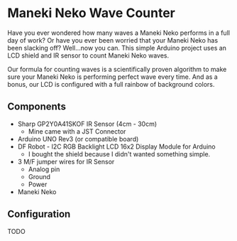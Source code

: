# Maneki Neko Wave Counter

Have you ever wondered how many waves a Maneki Neko performs in a full day of work? Or have you ever been worried that your Maneki Neko has been slacking off? Well...now you can. This simple Arduino project uses an LCD shield and IR sensor to count Maneki Neko waves. 

Our formula for counting waves is a scientifically proven algorithm to make sure your Maneki Neko is performing perfect wave every time. And as a bonus, our LCD is configured with a full rainbow of background colors.

## Components

- Sharp GP2Y0A41SKOF IR Sensor (4cm - 30cm)
  - Mine came with a JST Connector
- Arduino UNO Rev3 (or compatible board)
- DF Robot - I2C RGB Backlight LCD 16x2 Display Module for Arduino
  - I bought the shield because I didn't wanted something simple.
- 3 M/F jumper wires for IR Sensor
  - Analog pin
  - Ground
  - Power
- Maneki Neko

## Configuration 

TODO
